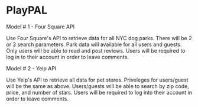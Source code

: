 # PlayPAL

Model # 1 - Four Square API

Use Four Square's API to retrieve data for all NYC dog parks.
There will be 2 or 3 search parameters.
Park data will available for all users and guests.
Only users will be able to read and post reviews.
Users will be required to log in to their account in order to leave comments.


Model # 2 - Yelp API

Use Yelp's API to retrieve all data for pet stores.
Priveleges for users/guest will be the same as above.
Users/guests will be able to search by zip code, price, and number of stars.
Users will be required to log into their account in order to leave comments.
